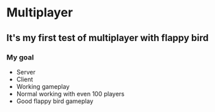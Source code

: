 # Multiplayer
## It's my first test of multiplayer with flappy bird 
### My goal
- Server 
- Client
- Working gameplay
- Normal working with even 100 players
- Good flappy bird gameplay
